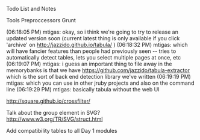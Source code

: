Todo List and Notes

Tools 
Preproccessors
Grunt

(06:18:05 PM) mtigas: okay, so i think we're going to try to release an updated version soon (current latest thing is only available if you click 'archive' on http://jazzido.github.io/tabula/ )
(06:18:32 PM) mtigas: which will have fancier features than people had previously seen -- tries to automatically detect tables, lets you select multiple pages at once, etc
(06:19:07 PM) mtigas: i guess an important thing to file away in the memorybanks is that we have https://github.com/jazzido/tabula-extractor which is the sort of back end detection library we've written
(06:19:19 PM) mtigas: which you can use in other jruby projects and also on the command line
(06:19:29 PM) mtigas: basically tabula without the web UI

http://square.github.io/crossfilter/

Talk about the group element in SVG? http://www.w3.org/TR/SVG/struct.html

Add compatibility tables to all Day 1 modules